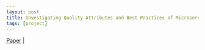 ```yaml
---
layout: post
title: Investigating Quality Attributes and Best Practices of Microservices Architectures
tags: [project]
---
```


<a href="" target="_blank"> Paper</a> |
